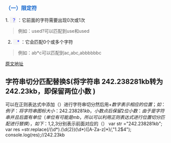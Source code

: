 <style>
    h3{
        color:rgb(19,102,205);
        
    } 
    h3:not(:first-of-type){
        margin-top:20px; /*  这是一个坑，不能用first-child 因为这里没有子元素 只能用first-of-type */
    }
    .icon{
        display:inline-block;
        background:rgb(245,245,245);
        color:blue;
        text-align:right;
        width:20px;
        border-radius:2px;

    }  
</style>

<h3>（一）限定符 </h3>
1.  <span class='icon'>？</span> ：它前面的字符需要出现0次或1次

> 例如：used?可以匹配到use和used

2. <span class='icon'>*</span> ：它会匹配0个或多个字符

> 例如：ab*c可以匹配到ac,abc,abbbbbbc




[原文地址](https://mp.weixin.qq.com/s/sP1hMJquJ_Cxeki2oRICeg)

## 字符串切分匹配替换$(将字符串 242.238281kb转为 242.23kb，即保留两位小数 )
可以在正则表达式中添加（）进行字符串切分然后用$+数字表示相应的位置；
如：
例子：将字符串图标大小： 242.238281kb，小数点后保留2位小数：由于是字符串并且后面有单位（单位有可能是mb，所以可以利用正则表达式进行位置切分匹配进行替换），
 如下：$1,$2,$3分别表示前面对应的（）
var str ="242.238281kb";
var res =str.replace(/(\d*).(\d{2})(\d*)([A-Za-z]*)/,"$1.$2$4");
console.log(res);//242.23kb


